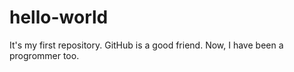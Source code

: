 # hello-world
It's my first repository.
GitHub is a good friend. 
Now, I have been a progrommer too. 
